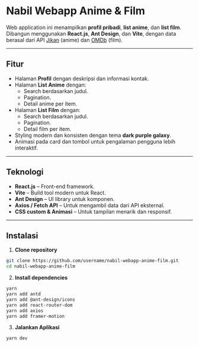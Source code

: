 # Nabil Webapp Anime & Film

Web application ini menampilkan **profil pribadi**, **list anime**, dan **list film**.  
Dibangun menggunakan **React.js**, **Ant Design**, dan **Vite**, dengan data berasal dari API [Jikan](https://jikan.moe/) (anime) dan [OMDb](https://www.omdbapi.com/) (film).

---

## Fitur
- Halaman **Profil** dengan deskripsi dan informasi kontak.
- Halaman **List Anime** dengan:
  - Search berdasarkan judul.
  - Pagination.
  - Detail anime per item.
- Halaman **List Film** dengan:
  - Search berdasarkan judul.
  - Pagination.
  - Detail film per item.
- Styling modern dan konsisten dengan tema **dark purple galaxy**.
- Animasi pada card dan tombol untuk pengalaman pengguna lebih interaktif.

---

## Teknologi
- **React.js** – Front-end framework.
- **Vite** – Build tool modern untuk React.
- **Ant Design** – UI library untuk komponen.
- **Axios / Fetch API** – Untuk mengambil data dari API eksternal.
- **CSS custom & Animasi** – Untuk tampilan menarik dan responsif.

---

## Instalasi

1. **Clone repository**
```bash
git clone https://github.com/username/nabil-webapp-anime-film.git
cd nabil-webapp-anime-film

```
2. **Install dependencies**
```bash
yarn
yarn add antd
yarn add @ant-design/icons
yarn add react-router-dom
yarn add axios
yarn add framer-motion

```
3. **Jalankan Aplikasi**
```bash
yarn dev 
